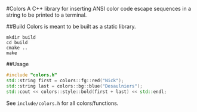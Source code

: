 #Colors
A C++ library for inserting ANSI color code escape sequences in a string to
be printed to a terminal.

##Build
Colors is meant to be built as a static library.
```
mkdir build
cd build
cmake ..
make
```

##Usage
```c++
#include "colors.h"
std::string first = colors::fg::red("Nick");
std::string last = colors::bg::blue("Desaulniers");
std::cout << colors::style::bold(first + last) << std::endl;
```

See `include/colors.h` for all colors/functions.

